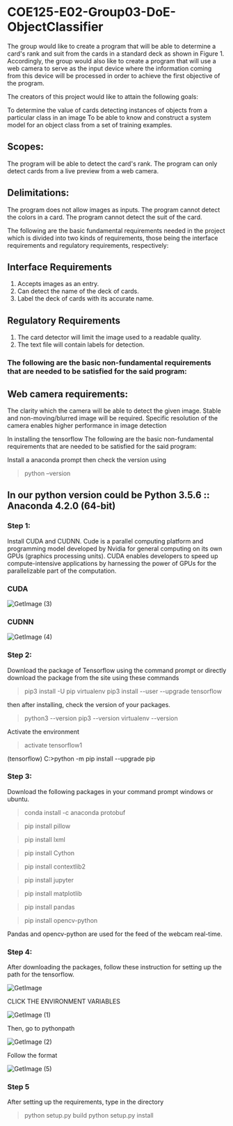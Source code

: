 # COE125-E02-Group03-DoE-ObjectClassifier
The group would like to create a program that will be able to determine a card's rank and suit from the cards in a standard deck as shown in Figure 1. Accordingly, the group would also like to create a program that will use a web camera to serve as the input device where the information coming from this device will be processed in order to achieve the first objective of the program.  

The creators of this project would like to attain the following goals: 

To determine the value of cards detecting instances of objects from a particular class in an image 
To be able to know and construct a system model for an object class from a set of training examples. 

## Scopes: 

The program will be able to detect the card's rank. 
The program can only detect cards from a live preview from a web camera. 

 

## Delimitations:  

The program does not allow images as inputs. 
The program cannot detect the colors in a card. 
The program cannot detect the suit of the card. 

The following are the basic fundamental requirements needed in the project which is divided into two kinds of requirements, those being the interface requirements and regulatory requirements, respectively: 

  

## Interface Requirements 

1. Accepts images as an entry. 
2. Can detect the name of the deck of cards. 
3. Label the deck of cards with its accurate name. 

  

## Regulatory Requirements 

1. The card detector will limit the image used to a readable quality. 
2. The text file will contain labels for detection. 

### The following are the basic non-fundamental requirements that are needed to be satisfied for the said program: 

 

## Web camera requirements: 

The clarity which the camera will be able to detect the given image. 
Stable and non-moving/blurred image will be required. 
Specific resolution of the camera enables higher performance in image detection 

In installing the tensorflow 
The following are the basic non-fundamental requirements that are needed to be satisfied for the said program: 


Install a anaconda prompt then check the version using  
> python –version 

## In our python version could be Python 3.5.6 :: Anaconda 4.2.0 (64-bit) 

### Step 1:


Install CUDA and CUDNN. Cude is a parallel computing platform and programming model developed by Nvidia for general computing on its own GPUs (graphics processing units). CUDA enables developers to speed up compute-intensive applications by harnessing the power of GPUs for the parallelizable part of the computation.

### CUDA

![GetImage (3)](https://user-images.githubusercontent.com/50915438/61794995-06243480-ae55-11e9-92df-e6288a46f727.jpg)

### CUDNN

![GetImage (4)](https://user-images.githubusercontent.com/50915438/61794994-06243480-ae55-11e9-8776-baab4643a206.jpg)




### Step 2: 

Download the package of Tensorflow using the command prompt or directly download the package from the site using these commands
>pip3 install -U pip virtualenv
>pip3 install --user --upgrade tensorflow  

then after installing, check the version of your packages.
>python3 --version
>pip3 --version
>virtualenv --version

Activate the environment
> activate tensorflow1

(tensorflow) C:\>python -m pip install --upgrade pip

### Step 3: 

Download the following packages in your command prompt windows or ubuntu.

> conda install -c anaconda protobuf

> pip install pillow

> pip install lxml

> pip install Cython

> pip install contextlib2

> pip install jupyter

> pip install matplotlib

> pip install pandas

> pip install opencv-python


Pandas and opencv-python are used for the feed of the webcam real-time.

### Step 4:

After downloading the packages, follow these instruction for setting up the path for the tensorflow. 

![GetImage](https://user-images.githubusercontent.com/50915438/61794912-d117e200-ae54-11e9-9907-0ff73ede1e9d.jpg)


CLICK THE ENVIRONMENT VARIABLES

![GetImage (1)](https://user-images.githubusercontent.com/50915438/61794997-06bccb00-ae55-11e9-9b23-67e2a04b0cd0.jpg)


Then, go to pythonpath 

![GetImage (2)](https://user-images.githubusercontent.com/50915438/61794996-06bccb00-ae55-11e9-93e7-51191b0fe56f.jpg)

Follow the format

![GetImage (5)](https://user-images.githubusercontent.com/50915438/61795134-4b486680-ae55-11e9-9208-c9c6752cf1c9.jpg)



### Step 5 

After setting up the requirements, type in the directory

>python setup.py build 
>python setup.py install
